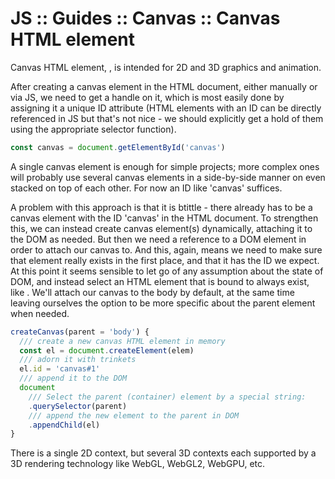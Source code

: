 # JS :: Guides :: Canvas :: Canvas HTML element

Canvas HTML element, <canvas>, is intended for 2D and 3D graphics and animation.

After creating a canvas element in the HTML document, either manually or via JS, we need to get a handle on it, which is most easily done by assigning it a unique ID attribute (HTML elements with an ID can be directly referenced in JS but that's not nice - we should explicitly get a hold of them using the appropriate selector function).

```js
const canvas = document.getElementById('canvas')
```

A single canvas element is enough for simple projects; more complex ones will probably use several canvas elements in a side-by-side manner on even stacked on top of each other. For now an ID like 'canvas' suffices.

A problem with this approach is that it is btittle - there already has to be a canvas element with the ID 'canvas' in the HTML document. To strengthen this, we can instead create canvas element(s) dynamically, attaching it to the DOM as needed. But then we need a reference to a DOM element in order to attach our canvas to. And this, again, means we need to make sure that element really exists in the first place, and that it has the ID we expect. At this point it seems sensible to let go of any assumption about the state of DOM, and instead select an HTML element that is bound to always exist, like <body>. We'll attach our canvas to the body by default, at the same time leaving ourselves the option to be more specific about the parent element when needed.

```js
createCanvas(parent = 'body') {
  /// create a new canvas HTML element in memory
  const el = document.createElement(elem)
  /// adorn it with trinkets
  el.id = 'canvas#1'
  /// append it to the DOM
  document
    /// Select the parent (container) element by a special string:
    .querySelector(parent)
    /// append the new element to the parent in DOM
    .appendChild(el)
}
```


There is a single 2D context, but several 3D contexts each supported by a 3D rendering technology like WebGL, WebGL2, WebGPU, etc.
